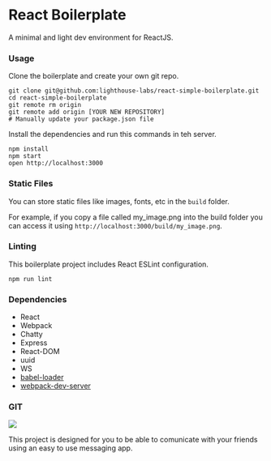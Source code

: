 React Boilerplate
=====================

A minimal and light dev environment for ReactJS.

### Usage

Clone the boilerplate and create your own git repo.

```
git clone git@github.com:lighthouse-labs/react-simple-boilerplate.git
cd react-simple-boilerplate
git remote rm origin
git remote add origin [YOUR NEW REPOSITORY]
# Manually update your package.json file
```

Install the dependencies and run this commands in teh server.

```
npm install
npm start
open http://localhost:3000
```

### Static Files

You can store static files like images, fonts, etc in the `build` folder.

For example, if you copy a file called my_image.png into the build folder you can access it using `http://localhost:3000/build/my_image.png`.

### Linting

This boilerplate project includes React ESLint configuration.

```
npm run lint
```

### Dependencies

* React
* Webpack
* Chatty
* Express
* React-DOM
* uuid
* WS
* [babel-loader](https://github.com/babel/babel-loader)
* [webpack-dev-server](https://github.com/webpack/webpack-dev-server)

### GIT

![](demo.gif)


This project is designed for you to be able to comunicate with your friends using an easy to use messaging app.


